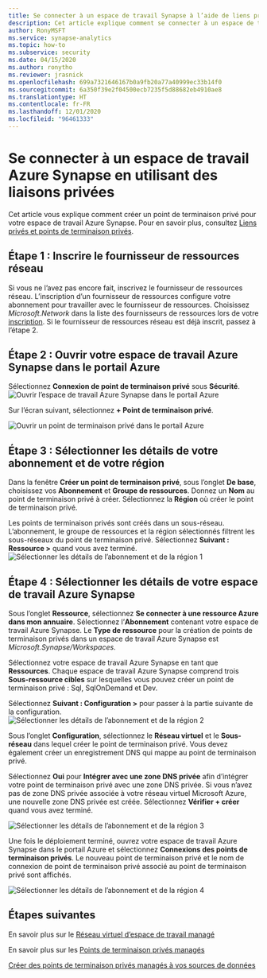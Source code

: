 ```yaml
---
title: Se connecter à un espace de travail Synapse à l’aide de liens privés
description: Cet article explique comment se connecter à un espace de travail Azure Synapse à l’aide de liens privés.
author: RonyMSFT
ms.service: synapse-analytics
ms.topic: how-to
ms.subservice: security
ms.date: 04/15/2020
ms.author: ronytho
ms.reviewer: jrasnick
ms.openlocfilehash: 699a7321646167b0a9fb20a77a40999ec33b14f0
ms.sourcegitcommit: 6a350f39e2f04500ecb7235f5d88682eb4910ae8
ms.translationtype: HT
ms.contentlocale: fr-FR
ms.lasthandoff: 12/01/2020
ms.locfileid: "96461333"
---
```

# <a name="connect-to-your-azure-synapse-workspace-using-private-links"></a>Se connecter à un espace de travail Azure Synapse en utilisant des liaisons privées

Cet article vous explique comment créer un point de terminaison privé pour votre espace de travail Azure Synapse. Pour en savoir plus, consultez [Liens privés et points de terminaison privés](https://docs.microsoft.com/azure/private-link/).

## <a name="step-1-register-network-resource-provider"></a>Étape 1 : Inscrire le fournisseur de ressources réseau

Si vous ne l’avez pas encore fait, inscrivez le fournisseur de ressources réseau. L’inscription d’un fournisseur de ressources configure votre abonnement pour travailler avec le fournisseur de ressources. Choisissez *Microsoft.Network* dans la liste des fournisseurs de ressources lors de votre [inscription](https://docs.microsoft.com/azure/azure-resource-manager/management/resource-providers-and-types). Si le fournisseur de ressources réseau est déjà inscrit, passez à l’étape 2.

## <a name="step-2-open-your-azure-synapse-workspace-in-azure-portal"></a>Étape 2 : Ouvrir votre espace de travail Azure Synapse dans le portail Azure

Sélectionnez **Connexion de point de terminaison privé** sous **Sécurité**. 
![Ouvrir l’espace de travail Azure Synapse dans le portail Azure](./media/how-to-connect-to-workspace-with-private-links/private-endpoint-1.png)

Sur l’écran suivant, sélectionnez **+ Point de terminaison privé**.

![Ouvrir un point de terminaison privé dans le portail Azure](./media/how-to-connect-to-workspace-with-private-links/private-endpoint-1a.png)

## <a name="step-3-select-your-subscription-and-region-details"></a>Étape 3 : Sélectionner les détails de votre abonnement et de votre région

Dans la fenêtre **Créer un point de terminaison privé**, sous l’onglet **De base**, choisissez vos **Abonnement** et **Groupe de ressources**. Donnez un **Nom** au point de terminaison privé à créer. Sélectionnez la **Région** où créer le point de terminaison privé.

Les points de terminaison privés sont créés dans un sous-réseau. L’abonnement, le groupe de ressources et la région sélectionnés filtrent les sous-réseaux du point de terminaison privé. Sélectionnez **Suivant : Ressource >** quand vous avez terminé.
![Sélectionner les détails de l’abonnement et de la région 1](./media/how-to-connect-to-workspace-with-private-links/private-endpoint-2.png)

## <a name="step-4-select-your-azure-synapse-workspace-details"></a>Étape 4 : Sélectionner les détails de votre espace de travail Azure Synapse

Sous l’onglet **Ressource**, sélectionnez **Se connecter à une ressource Azure dans mon annuaire**. Sélectionnez l’**Abonnement** contenant votre espace de travail Azure Synapse. Le **Type de ressource** pour la création de points de terminaison privés dans un espace de travail Azure Synapse est *Microsoft.Synapse/Workspaces*.

Sélectionnez votre espace de travail Azure Synapse en tant que **Ressources**. Chaque espace de travail Azure Synapse comprend trois **Sous-ressource cibles** sur lesquelles vous pouvez créer un point de terminaison privé : Sql, SqlOnDemand et Dev.

Sélectionnez **Suivant : Configuration >** pour passer à la partie suivante de la configuration.
![Sélectionner les détails de l’abonnement et de la région 2](./media/how-to-connect-to-workspace-with-private-links/private-endpoint-3.png)

Sous l’onglet **Configuration**, sélectionnez le **Réseau virtuel** et le **Sous-réseau** dans lequel créer le point de terminaison privé. Vous devez également créer un enregistrement DNS qui mappe au point de terminaison privé.

Sélectionnez **Oui** pour **Intégrer avec une zone DNS privée** afin d’intégrer votre point de terminaison privé avec une zone DNS privée. Si vous n’avez pas de zone DNS privée associée à votre réseau virtuel Microsoft Azure, une nouvelle zone DNS privée est créée. Sélectionnez **Vérifier + créer** quand vous avez terminé.

![Sélectionner les détails de l’abonnement et de la région 3](./media/how-to-connect-to-workspace-with-private-links/private-endpoint-4.png)

Une fois le déploiement terminé, ouvrez votre espace de travail Azure Synapse dans le portail Azure et sélectionnez **Connexions des points de terminaison privés**. Le nouveau point de terminaison privé et le nom de connexion de point de terminaison privé associé au point de terminaison privé sont affichés.

![Sélectionner les détails de l’abonnement et de la région 4](./media/how-to-connect-to-workspace-with-private-links/private-endpoint-5.png)

## <a name="next-steps"></a>Étapes suivantes

En savoir plus sur le [Réseau virtuel d’espace de travail managé](./synapse-workspace-managed-vnet.md)

En savoir plus sur les [Points de terminaison privés managés](./synapse-workspace-managed-private-endpoints.md)

[Créer des points de terminaison privés managés à vos sources de données](./how-to-create-managed-private-endpoints.md)
